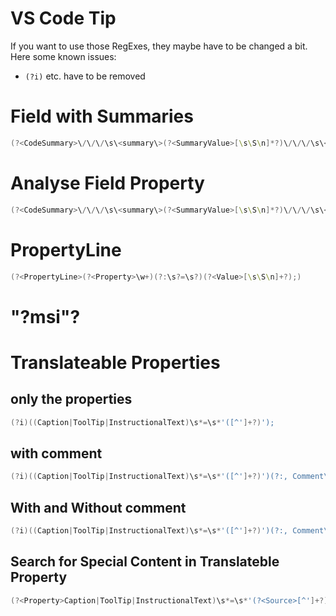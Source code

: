 ﻿# VS Code Tip

If you want to use those RegExes, they maybe have to be changed a bit.
Here some known issues:

- `(?i)` etc. have to be removed

# Field with Summaries

```PowerShell
(?<CodeSummary>\/\/\/\s\<summary\>(?<SummaryValue>[\s\S\n]*?)\/\/\/\s\<\/summary>(?<SummaryDetails>[\s\S\n]*?))?(?<Field>field\((?<FieldId>[0-9]*);(?<FieldName>.*);(?<FieldDataType>.*)\)[\r\n]+.*(?<FieldContent>(?<PropertyContent>[^}][\s\S\n]*?(?<Property>Description)\s?=\s?'(?<PropertyValue>.*?)?';)?[\s\S\n]*?)})
```

# Analyse Field Property

```PowerShell
(?<CodeSummary>\/\/\/\s\<summary\>(?<SummaryValue>[\s\S\n]*?)\/\/\/\s\<\/summary>(?<SummaryDetails>[\s\S\n]*?))?(?<Field>field\((?<FieldId>[0-9]*);(?<FieldName>.*);(?<FieldDataType>.*)\)[\r\n]+.*(?<FieldContent>(?<PropertyContent>[^}][\s\S\n]*?(?<AnalysePropertyContent>(?<AnalyseProperty>Description)\s?=\s?'(?<AnalysePropertyValue>.*?))?';)?[\s\S\n]*?)})
```


# PropertyLine

```PowerShell
(?<PropertyLine>(?<Property>\w+)(?:\s?=\s?)(?<Value>[\s\S\n]+?);)
```


# "?msi"?

<!-- (?msi) match the remainder of the pattern with the following effective flags: gmsi
m modifier: multi line. Causes ^ and $ to match the begin/end of each line (not only begin/end of string)
s modifier: single line. Dot matches newline characters
i modifier: insensitive. Case insensitive match (ignores case of [a-zA-Z]) -->


# Translateable Properties

## only the properties

```PowerShell
(?i)((Caption|ToolTip|InstructionalText)\s*=\s*'([^']+?)');
```

## with comment

```PowerShell
(?i)((Caption|ToolTip|InstructionalText)\s*=\s*'([^']+?)')(?:, Comment\s*=\s*([\s\S\n]*?));
```
## With and Without comment

```PowerShell
(?i)((Caption|ToolTip|InstructionalText)\s*=\s*'([^']+?)')(?:, Comment\s*=\s*([\s\S\n]*?))*;
```

## Search for Special Content in Translateble Property

```PowerShell
(?<Property>Caption|ToolTip|InstructionalText)\s*=\s*'(?<Source>[^']+?)'(?:, Comment\s*=\s*)'(?<CommentValue>(?<Language>de-DE)=(?<LanguageValue>.*?(?<SearchContent>\(\*\)\s?).*?)')*;
```